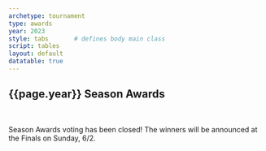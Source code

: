 ```yaml
---
archetype: tournament
type: awards
year: 2023
style: tabs       # defines body main class
script: tables
layout: default
datatable: true
---
```

<h2> {{page.year}} Season Awards </h2>
<br>
<p> Season Awards voting has been closed! The winners will be announced at the Finals on Sunday, 6/2.</p>